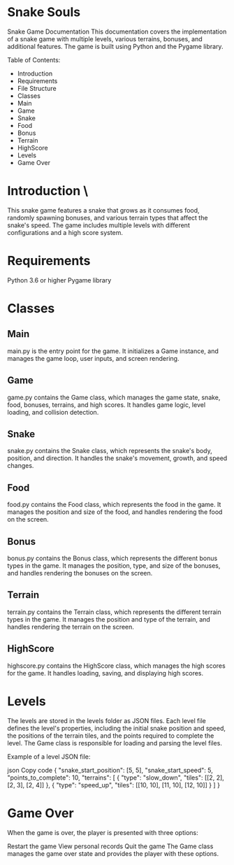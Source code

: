 # Snake Souls
 Snake Game Documentation
This documentation covers the implementation of a snake game with multiple levels, various terrains, bonuses, and additional features. The game is built using Python and the Pygame library.

Table of Contents:
- Introduction
- Requirements
- File Structure
- Classes
- Main
- Game
- Snake
- Food
- Bonus
- Terrain
- HighScore
- Levels
- Game Over 


# Introduction \
This snake game features a snake that grows as it consumes food, randomly spawning bonuses, and various terrain types that affect the snake's speed. The game includes multiple levels with different configurations and a high score system.

# Requirements
Python 3.6 or higher
Pygame library

# Classes

## Main
main.py is the entry point for the game. It initializes a Game instance, and manages the game loop, user inputs, and screen rendering.


## Game
game.py contains the Game class, which manages the game state, snake, food, bonuses, terrains, and high scores. It handles game logic, level loading, and collision detection.


## Snake
snake.py contains the Snake class, which represents the snake's body, position, and direction. It handles the snake's movement, growth, and speed changes.


## Food
food.py contains the Food class, which represents the food in the game. It manages the position and size of the food, and handles rendering the food on the screen.


## Bonus
bonus.py contains the Bonus class, which represents the different bonus types in the game. It manages the position, type, and size of the bonuses, and handles rendering the bonuses on the screen.


## Terrain
terrain.py contains the Terrain class, which represents the different terrain types in the game. It manages the position and type of the terrain, and handles rendering the terrain on the screen.


## HighScore
highscore.py contains the HighScore class, which manages the high scores for the game. It handles loading, saving, and displaying high scores.


# Levels
The levels are stored in the levels folder as JSON files. Each level file defines the level's properties, including the initial snake position and speed, the positions of the terrain tiles, and the points required to complete the level. The Game class is responsible for loading and parsing the level files.

Example of a level JSON file:

json
Copy code
{
  "snake_start_position": [5, 5],
  "snake_start_speed": 5,
  "points_to_complete": 10,
  "terrains": [
    {
      "type": "slow_down",
      "tiles": [[2, 2], [2, 3], [2, 4]]
    },
    {
      "type": "speed_up",
      "tiles": [[10, 10], [11, 10], [12, 10]]
    }
  ]
}

# Game Over
When the game is over, the player is presented with three options:

Restart the game
View personal records
Quit the game
The Game class manages the game over state and provides the player with these options.
